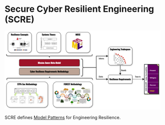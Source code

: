 # Secure Cyber Resilient Engineering (SCRE)

![SCRE Context](images/mission-aware-ma-scre-csa-context.png)

SCRE defines [Model Patterns](sysmlv2/patterns/README.md) for  Engineering Resilience.
